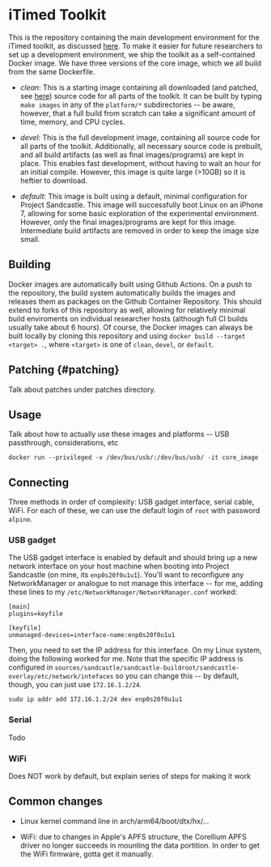 # iTimed Toolkit

This is the repository containing the main development environment for the iTimed toolkit,
as discussed [here](https://eprint.iacr.org/2021/464). To make it easier for future researchers
to set up a development environment, we ship the toolkit as a self-contained Docker image. We
have three versions of the core image, which we all build from the same Dockerfile.

- *clean*: This is a starting image containing all downloaded (and patched, see [here](#patching))
   source code for all parts of the    toolkit. It can be built by typing `make images` in any
   of the `platform/*` subdirectories -- be aware, however, that a full build from scratch can
   take a significant amount of time, memory, and CPU cycles.

- *devel*: This is the full development image, containing all source code for all parts of the
   toolkit. Additionally, all necessary source code is prebuilt, and all build artifacts (as well
   as final images/programs) are kept in place. This enables fast development, without having
   to wait an hour for an initial compile. However, this image is quite large (>10GB) so it is
   heftier to download.

- *default*: This image is built using a default, minimal configuration for Project Sandcastle.
   This image will successfully boot Linux on an iPhone 7, allowing for some basic exploration
   of the experimental environment. However, only the final images/programs are kept for this
   image. Intermediate build artifacts are removed in order to keep the image size small.

## Building

Docker images are automatically built using Github Actions. On a push to the repository,
the build system automatically builds the images and releases them as packages on the Github
Container Repository. This should extend to forks of this repository as well, allowing for
relatively minimal build enviroments on individual researcher hosts (although full CI builds
usually take about 6 hours). Of course, the Docker images can always be built locally by
cloning this repository and using `docker build --target <target> .`, where `<target>`
is one of `clean`, `devel`, or `default`.

## Patching {#patching}

Talk about patches under patches directory.

## Usage

Talk about how to actually use these images and platforms -- USB passthrough, considerations,
etc

`docker run --privileged -v /dev/bus/usb/:/dev/bus/usb/ -it core_image`

## Connecting

Three methods in order of complexity: USB gadget interface, serial cable, WiFi. For each of
these, we can use the default login of `root` with password `alpine`.

### USB gadget
The USB gadget interface is enabled by default and should bring up a new network interface
on your host machine when booting into Project Sandcastle (on mine, its `enp0s20f0u1u1`).
You'll want to reconfigure any NetworkManager or analogue to not manage this interface --
for me, adding these lines to my `/etc/NetworkManager/NetworkManager.conf` worked:

```
[main]
plugins=keyfile

[keyfile]
unmanaged-devices=interface-name:enp0s20f0u1u1
```

Then, you need to set the IP address for this interface. On my Linux system, doing the
following worked for me. Note that the specific IP address is configured in
`sources/sandcastle/sandcastle-buildroot/sandcastle-overlay/etc/network/intefaces` so
you can change this -- by default, though, you can just use `172.16.1.2/24`.

```
sudo ip addr add 172.16.1.2/24 dev enp0s20f0u1u1
```

### Serial

Todo

### WiFi

Does NOT work by default, but explain series of steps for making it work

## Common changes

 - Linux kernel command line in arch/arm64/boot/dtx/hx/...

 - WiFi: due to changes in Apple's APFS structure, the Corellium APFS driver no longer succeeds in mounting the data portition. In order to get the WiFi firmware, gotta get it manually.
